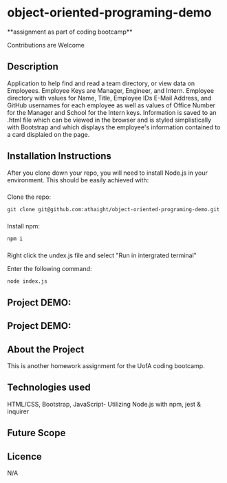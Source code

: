 <h1>object-oriented-programing-demo</h1>
<p>**assignment as part of coding bootcamp**</p>
<p>Contributions are Welcome</p>

## Description
Application to help find and read a team directory, or view data on Employees.
Employee Keys are Manager, Engineer, and Intern.
Employee directory with values for Name, Title, Employee IDs E-Mail Address, and GitHub usernames for each employee as well as
values of Office Number for the Manager and School for the Intern keys.
Information is saved to an .html file which can be viewed in the browser and is styled simplistically with Bootstrap and which displays the employee's information
contained to a card displaied on the page.

## Installation Instructions
After you clone down your repo, you will need to install Node.js in your environment. This should be easily achieved with:

###
Clone the repo:
```
git clone git@github.com:athaight/object-oriented-programing-demo.git
```
###
Install npm:
```
npm i
```
###
Right click the undex.js file and select "Run in intergrated terminal"

Enter the following command:
```
node index.js
```
###

<h2>Project DEMO:</h2>



<h2>Project DEMO:</h2>




## About the Project
This is another homework assignment for the UofA coding bootcamp.
 

## Technologies used
HTML/CSS, Bootstrap, JavaScript- Utilizing Node.js with npm, jest & inquirer

## Future Scope


## Licence
N/A
